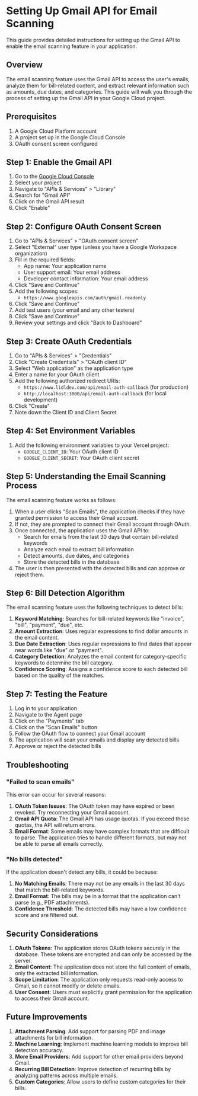 # Setting Up Gmail API for Email Scanning

This guide provides detailed instructions for setting up the Gmail API to enable the email scanning feature in your application.

## Overview

The email scanning feature uses the Gmail API to access the user's emails, analyze them for bill-related content, and extract relevant information such as amounts, due dates, and categories. This guide will walk you through the process of setting up the Gmail API in your Google Cloud project.

## Prerequisites

1. A Google Cloud Platform account
2. A project set up in the Google Cloud Console
3. OAuth consent screen configured

## Step 1: Enable the Gmail API

1. Go to the [Google Cloud Console](https://console.cloud.google.com/)
2. Select your project
3. Navigate to "APIs & Services" > "Library"
4. Search for "Gmail API"
5. Click on the Gmail API result
6. Click "Enable"

## Step 2: Configure OAuth Consent Screen

1. Go to "APIs & Services" > "OAuth consent screen"
2. Select "External" user type (unless you have a Google Workspace organization)
3. Fill in the required fields:
   - App name: Your application name
   - User support email: Your email address
   - Developer contact information: Your email address
4. Click "Save and Continue"
5. Add the following scopes:
   - `https://www.googleapis.com/auth/gmail.readonly`
6. Click "Save and Continue"
7. Add test users (your email and any other testers)
8. Click "Save and Continue"
9. Review your settings and click "Back to Dashboard"

## Step 3: Create OAuth Credentials

1. Go to "APIs & Services" > "Credentials"
2. Click "Create Credentials" > "OAuth client ID"
3. Select "Web application" as the application type
4. Enter a name for your OAuth client
5. Add the following authorized redirect URIs:
   - `https://www.lidldev.com/api/email-auth-callback` (for production)
   - `http://localhost:3000/api/email-auth-callback` (for local development)
6. Click "Create"
7. Note down the Client ID and Client Secret

## Step 4: Set Environment Variables

1. Add the following environment variables to your Vercel project:
   - `GOOGLE_CLIENT_ID`: Your OAuth client ID
   - `GOOGLE_CLIENT_SECRET`: Your OAuth client secret

## Step 5: Understanding the Email Scanning Process

The email scanning feature works as follows:

1. When a user clicks "Scan Emails", the application checks if they have granted permission to access their Gmail account.
2. If not, they are prompted to connect their Gmail account through OAuth.
3. Once connected, the application uses the Gmail API to:
   - Search for emails from the last 30 days that contain bill-related keywords
   - Analyze each email to extract bill information
   - Detect amounts, due dates, and categories
   - Store the detected bills in the database
4. The user is then presented with the detected bills and can approve or reject them.

## Step 6: Bill Detection Algorithm

The email scanning feature uses the following techniques to detect bills:

1. **Keyword Matching**: Searches for bill-related keywords like "invoice", "bill", "payment", "due", etc.
2. **Amount Extraction**: Uses regular expressions to find dollar amounts in the email content.
3. **Due Date Extraction**: Uses regular expressions to find dates that appear near words like "due" or "payment".
4. **Category Detection**: Analyzes the email content for category-specific keywords to determine the bill category.
5. **Confidence Scoring**: Assigns a confidence score to each detected bill based on the quality of the matches.

## Step 7: Testing the Feature

1. Log in to your application
2. Navigate to the Agent page
3. Click on the "Payments" tab
4. Click on the "Scan Emails" button
5. Follow the OAuth flow to connect your Gmail account
6. The application will scan your emails and display any detected bills
7. Approve or reject the detected bills

## Troubleshooting

### "Failed to scan emails"

This error can occur for several reasons:

1. **OAuth Token Issues**: The OAuth token may have expired or been revoked. Try reconnecting your Gmail account.
2. **Gmail API Quota**: The Gmail API has usage quotas. If you exceed these quotas, the API will return errors.
3. **Email Format**: Some emails may have complex formats that are difficult to parse. The application tries to handle different formats, but may not be able to parse all emails correctly.

### "No bills detected"

If the application doesn't detect any bills, it could be because:

1. **No Matching Emails**: There may not be any emails in the last 30 days that match the bill-related keywords.
2. **Email Format**: The bills may be in a format that the application can't parse (e.g., PDF attachments).
3. **Confidence Threshold**: The detected bills may have a low confidence score and are filtered out.

## Security Considerations

1. **OAuth Tokens**: The application stores OAuth tokens securely in the database. These tokens are encrypted and can only be accessed by the server.
2. **Email Content**: The application does not store the full content of emails, only the extracted bill information.
3. **Scope Limitation**: The application only requests read-only access to Gmail, so it cannot modify or delete emails.
4. **User Consent**: Users must explicitly grant permission for the application to access their Gmail account.

## Future Improvements

1. **Attachment Parsing**: Add support for parsing PDF and image attachments for bill information.
2. **Machine Learning**: Implement machine learning models to improve bill detection accuracy.
3. **More Email Providers**: Add support for other email providers beyond Gmail.
4. **Recurring Bill Detection**: Improve detection of recurring bills by analyzing patterns across multiple emails.
5. **Custom Categories**: Allow users to define custom categories for their bills.
